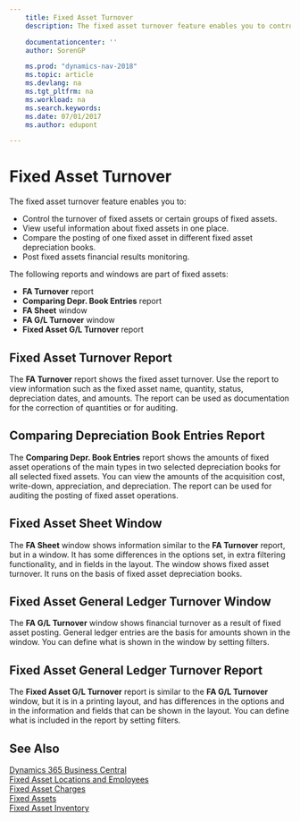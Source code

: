 ```yaml
---
    title: Fixed Asset Turnover
    description: The fixed asset turnover feature enables you to control the turnover of fixed assets or certain groups of fixed assets, view useful information about fixed assets in one place, and more.

    documentationcenter: ''
    author: SorenGP

    ms.prod: "dynamics-nav-2018"
    ms.topic: article
    ms.devlang: na
    ms.tgt_pltfrm: na
    ms.workload: na
    ms.search.keywords:
    ms.date: 07/01/2017
    ms.author: edupont

---
```

# Fixed Asset Turnover
The fixed asset turnover feature enables you to:  

- Control the turnover of fixed assets or certain groups of fixed assets.  
- View useful information about fixed assets in one place.  
- Compare the posting of one fixed asset in different fixed asset depreciation books.  
- Post fixed assets financial results monitoring.  

The following reports and windows are part of fixed assets:  

- **FA Turnover** report  
- **Comparing Depr. Book Entries** report  
- **FA Sheet** window  
- **FA G/L Turnover** window  
- **Fixed Asset G/L Turnover** report  

## Fixed Asset Turnover Report  
The **FA Turnover** report shows the fixed asset turnover. Use the report to view information such as the fixed asset name, quantity, status, depreciation dates, and amounts. The report can be used as documentation for the correction of quantities or for auditing.  

## Comparing Depreciation Book Entries Report  
The **Comparing Depr. Book Entries** report shows the amounts of fixed asset operations of the main types in two selected depreciation books for all selected fixed assets. You can view the amounts of the acquisition cost, write-down, appreciation, and depreciation. The report can be used for auditing the posting of fixed asset operations.  

## Fixed Asset Sheet Window  
The **FA Sheet** window shows information similar to the **FA Turnover** report, but in a window. It has some differences in the options set, in extra filtering functionality, and in fields in the layout. The window shows fixed asset turnover. It runs on the basis of fixed asset depreciation books.  

## Fixed Asset General Ledger Turnover Window  
The **FA G/L Turnover** window shows financial turnover as a result of fixed asset posting. General ledger entries are the basis for amounts shown in the window. You can define what is shown in the window by setting filters.  

## Fixed Asset General Ledger Turnover Report  
The **Fixed Asset G/L Turnover** report is similar to the **FA G/L Turnover** window, but it is in a printing layout, and has differences in the options and in the information and fields that can be shown in the layout. You can define what is included in the report by setting filters.  

## See Also
[Dynamics 365 Business Central](https://docs.microsoft.com/dynamics365/business-central/)  
[Fixed Asset Locations and Employees](fixed-asset-locations-and-employees.md)   
[Fixed Asset Charges](fixed-asset-charges.md)   
[Fixed Assets](fixed-assets.md)   
[Fixed Asset Inventory](fixed-asset-inventory.md)

